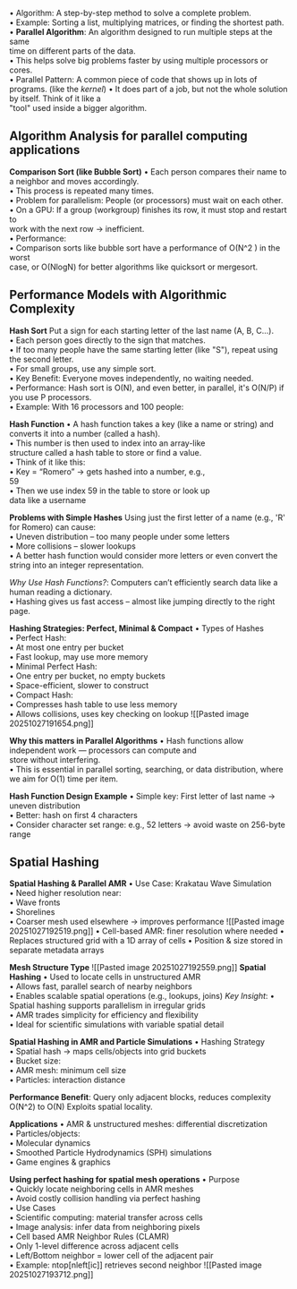 • Algorithm: A step-by-step method to solve a complete problem.  
	• Example: Sorting a list, multiplying matrices, or finding the shortest path.  
• **Parallel Algorithm**: An algorithm designed to run multiple steps at the same  
time on different parts of the data.  
	• This helps solve big problems faster by using multiple processors or cores.  
• Parallel Pattern: A common piece of code that shows up in lots of programs. (like the *kernel*)
	• It does part of a job, but not the whole solution by itself. Think of it like a  
	"tool" used inside a bigger algorithm.
## Algorithm Analysis for parallel computing applications 
**Comparison Sort (like Bubble Sort)**
• Each person compares their name to a neighbor and moves accordingly.  
• This process is repeated many times.  
• Problem for parallelism: People (or processors) must wait on each other.  
• On a GPU: If a group (workgroup) finishes its row, it must stop and restart to  
work with the next row -> inefficient.  
• Performance:  
	• Comparison sorts like bubble sort have a performance of O(N^2 ) in the worst  
	case, or O(NlogN)  for better algorithms like quicksort or mergesort.  

## Performance Models with Algorithmic Complexity 
**Hash Sort**
Put a sign for each starting letter of the last name (A, B, C...).  
• Each person goes directly to the sign that matches.  
• If too many people have the same starting letter (like "S"), repeat using the second letter.  
• For small groups, use any simple sort.  
	• Key Benefit: Everyone moves independently, no waiting needed.  
• Performance: Hash sort is O(N), and even better, in parallel, it's O(N/P) if you use P processors.  
• Example: With 16 processors and 100 people:

**Hash Function**
• A hash function takes a key (like a name or string) and  
converts it into a number (called a hash).  
• This number is then used to index into an array-like  
structure called a hash table to store or find a value.  
• Think of it like this:  
	• Key = “Romero” -> gets hashed into a number, e.g.,  
	59  
	• Then we use index 59 in the table to store or look up  
	data like a username
	
**Problems with Simple Hashes**
Using just the first letter of a name (e.g., 'R' for Romero) can cause:  
	• Uneven distribution – too many people under some letters  
	• More collisions – slower lookups  
• A better hash function would consider more letters or even convert the  
string into an integer representation.

*Why Use Hash Functions?*:  Computers can’t efficiently search data like a human reading a dictionary.  
	• Hashing gives us fast access – almost like jumping directly to the right page.

**Hashing Strategies: Perfect, Minimal & Compact**
• Types of Hashes  
	• Perfect Hash:  
		• At most one entry per bucket  
		• Fast lookup, may use more memory  
	• Minimal Perfect Hash:  
		• One entry per bucket, no empty buckets  
		• Space-efficient, slower to construct  
	• Compact Hash:  
		• Compresses hash table to use less memory  
		• Allows collisions, uses key checking on lookup
![[Pasted image 20251027191654.png]]

**Why this matters in Parallel Algorithms**
• Hash functions allow independent work — processors can compute and  
store without interfering.  
• This is essential in parallel sorting, searching, or data distribution, where  
we aim for O(1) time per item.

**Hash Function Design Example**
• Simple key: First letter of last name -> uneven distribution  
• Better: hash on first 4 characters  
• Consider character set range: e.g., 52 letters -> avoid waste on 256-byte  
range
## Spatial Hashing
**Spatial Hashing & Parallel AMR**
• Use Case: Krakatau Wave Simulation  
• Need higher resolution near:  
	• Wave fronts  
	• Shorelines  
• Coarser mesh used elsewhere -> improves performance
![[Pasted image 20251027192519.png]]
• Cell-based AMR: finer resolution where
needed
• Replaces structured grid with a 1D array of
cells
• Position & size stored in separate metadata
arrays

**Mesh Structure Type**
![[Pasted image 20251027192559.png]]
**Spatial Hashing**
• Used to locate cells in unstructured AMR  
• Allows fast, parallel search of nearby neighbors  
• Enables scalable spatial operations (e.g., lookups, joins)
*Key Insight*: 
• Spatial hashing supports parallelism in irregular grids  
• AMR trades simplicity for efficiency and flexibility  
• Ideal for scientific simulations with variable spatial detail

**Spatial Hashing in AMR and Particle Simulations**
• Hashing Strategy  
• Spatial hash -> maps cells/objects into grid buckets  
• Bucket size:  
	• AMR mesh: minimum cell size  
	• Particles: interaction distance

**Performance Benefit**: Query only adjacent blocks, reduces complexity O(N^2) to O(N)
Exploits spatial locality. 

**Applications**
• AMR & unstructured meshes: differential discretization  
• Particles/objects:  
	• Molecular dynamics  
	• Smoothed Particle Hydrodynamics (SPH) simulations  
	• Game engines & graphics

**Using perfect hashing for spatial mesh operations**
• Purpose  
	• Quickly locate neighboring cells in AMR meshes  
	• Avoid costly collision handling via perfect hashing  
	• Use Cases  
		• Scientific computing: material transfer across cells  
		• Image analysis: infer data from neighboring pixels  
• Cell based AMR Neighbor Rules (CLAMR)  
	• Only 1-level difference across adjacent cells  
	• Left/Bottom neighbor = lower cell of the adjacent pair  
	• Example: ntop[nleft[ic]] retrieves second neighbor
![[Pasted image 20251027193712.png]]

